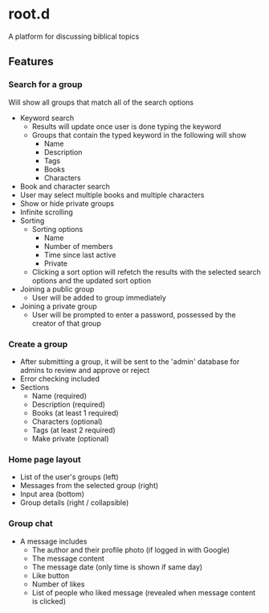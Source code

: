 # root.d
A platform for discussing biblical topics
## Features
### Search for a group
Will show all groups that match all of the search options
* Keyword search
  * Results will update once user is done typing the keyword
  * Groups that contain the typed keyword in the following will show
    * Name
    * Description
    * Tags
    * Books
    * Characters
* Book and character search
 * User may select multiple books and multiple characters
* Show or hide private groups
* Infinite scrolling
* Sorting 
  * Sorting options
    *   Name
    *   Number of members
    *   Time since last active
    *   Private
  * Clicking a sort option will refetch the results with the selected search options and the updated sort option
* Joining a public group
  * User will be added to group immediately
* Joining a private group
  * User will be prompted to enter a password, possessed by the creator of that group 
### Create a group
* After submitting a group, it will be sent to the 'admin' database for admins to review and approve or reject
* Error checking included
* Sections
  * Name (required)
  * Description (required)
  * Books (at least 1 required)
  * Characters (optional)
  * Tags (at least 2 required)
  * Make private (optional)
### Home page layout
* List of the user's groups (left)
* Messages from the selected group (right)
* Input area (bottom)
* Group details (right / collapsible)
### Group chat
* A message includes
  * The author and their profile photo (if logged in with Google)
  * The message content
  * The message date (only time is shown if same day)
  * Like button
  * Number of likes
  * List of people who liked message (revealed when message content is clicked)
